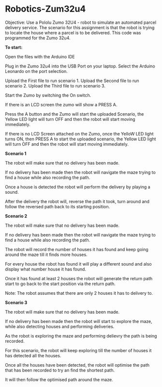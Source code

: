 # Robotics-Zum32u4
Objective: Use a Pololu Zumo 32U4 - robot to simulate an automated parcel delivery service. The scenario for this assignment is that the robot is trying to locate the house where a parcel is to be delivered. 
This code was programmed for the Zumo 32u4.

**To start:**

Open the files with the Arduino IDE

Plug in the Zumo 32u4 into the 	USB Port on your laptop.
Select the Arduino Leonardo on the port selection.

Upload the First file to run scenario 1.
Upload the Second file to run scenario 2.
Upload the Third file to run scenario 3.

Start the Zumo by switching the On switch.

If there is an LCD screen the zumo will show a PRESS A.

Press the A button and the Zumo will start the uploaded Scenario, the Yellow LED light will turn OFF and then the robot will start moving immediately.

If there is no LCD Screen attached on the Zumo, once the YelloW LED light turns ON, then PRESS A to start the uploaded scenario, the Yellow LED light will turn OFF and then the robot will start moving immediately.

**Scenario 1**

The robot will make sure that no delivery has been made.

If no delivery has been made then the robot will navigate the maze trying to find a house while also recording the path. 

Once a house is detected the robot will perform the delivery by playing a sound. 

After the delivery the robot will, reverse the path it took, turn around and follow the reversed path back to its starting position.

**Scenario 2**

The robot will make sure that no delivery has been made.

If no delivery has been made then the robot will navigate the maze trying to find a house while also recording the path.

The robot will record the number of houses it has found and keep going around the maze till it finds more houses.

For every house the robot has found it will play a different sound and also display what number house it has found.

Once it has found at least 2 houses the robot will generate the return path start to go back to the start position via the return path. 

Note: The robot assumes that there are only 2 houses it has to delivery to.

**Scenario 3**

The robot will make sure that no delivery has been made.

If no delivery has been made then the robot will start to explore the maze, while also detecting houses and performing deliveries.

As the robot is exploring the maze and performing delievry the path is being recorded.

For this scenario, the robot will keep exploring till the number of houses it has detected all the houses.

Once all the houses have been detected, the  robot will optimise the path that has been recorded to try an find the shortest path.

It will then follow the optimised path around the maze.


